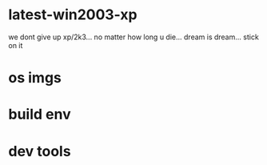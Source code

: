 # latest-win2003-xp

we dont give up xp/2k3... no matter how long u die... dream is dream... stick on it


# os imgs


# build env


# dev tools



